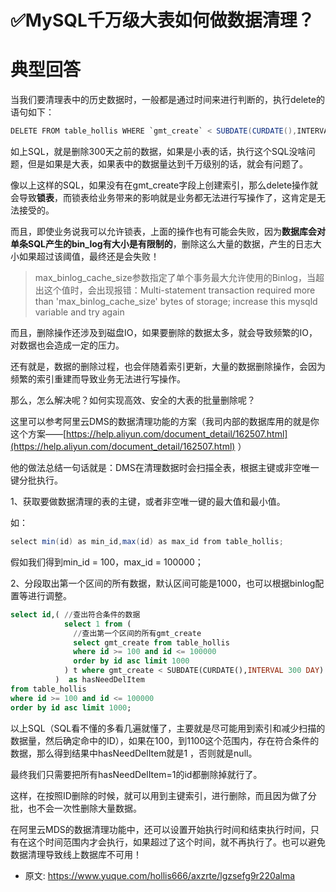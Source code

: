 # ✅MySQL千万级大表如何做数据清理？
<!--page header-->

<a name="JPmyC"></a>
# 典型回答

当我们要清理表中的历史数据时，一般都是通过时间来进行判断的，执行delete的语句如下：

```java
DELETE FROM table_hollis WHERE `gmt_create` < SUBDATE(CURDATE(),INTERVAL 300 DAY);
```

如上SQL，就是删除300天之前的数据，如果是小表的话，执行这个SQL没啥问题，但是如果是大表，如果表中的数据量达到千万级别的话，就会有问题了。

像以上这样的SQL，如果没有在gmt_create字段上创建索引，那么delete操作就会导致**锁表**，而锁表给业务带来的影响就是业务都无法进行写操作了，这肯定是无法接受的。

而且，即使业务说我可以允许锁表，上面的操作也有可能会失败，因为**数据库会对单条SQL产生的bin_log有大小是有限制的**，删除这么大量的数据，产生的日志大小如果超过该阈值，最终还是会失败！

> max_binlog_cache_size参数指定了单个事务最大允许使用的Binlog，当超出这个值时，会出现报错：Multi-statement transaction required more than 'max_binlog_cache_size' bytes of storage; increase this mysqld variable and try again


而且，删除操作还涉及到磁盘IO，如果要删除的数据太多，就会导致频繁的IO，对数据也会造成一定的压力。

还有就是，数据的删除过程，也会伴随着索引更新，大量的数据删除操作，会因为频繁的索引重建而导致业务无法进行写操作。

那么，怎么解决呢？如何实现高效、安全的大表的批量删除呢？

这里可以参考阿里云DMS的数据清理功能的方案（我司内部的数据库用的就是你这个方案——[https://help.aliyun.com/document_detail/162507.html](https://help.aliyun.com/document_detail/162507.html) ）

他的做法总结一句话就是：DMS在清理数据时会扫描全表，根据主键或非空唯一键分批执行。

1、获取要做数据清理的表的主键，或者非空唯一键的最大值和最小值。

如：
```java
select min(id) as min_id,max(id) as max_id from table_hollis;
```

假如我们得到min_id = 100，max_id = 100000；

2、分段取出第一个区间的所有数据，默认区间可能是1000，也可以根据binlog配置等进行调整。

```sql
select id,( //查出符合条件的数据
            select 1 from (
              //查出第一个区间的所有gmt_create
              select gmt_create from table_hollis
              where id >= 100 and id <= 100000 
              order by id asc limit 1000
            ) t where gmt_create < SUBDATE(CURDATE(),INTERVAL 300 DAY) limit 1
          )  as hasNeedDelItem
from table_hollis
where id >= 100 and id <= 100000 
order by id asc limit 1000;
```

以上SQL（SQL看不懂的多看几遍就懂了，主要就是尽可能用到索引和减少扫描的数据量，然后确定命中的ID），如果在100，到1100这个范围内，存在符合条件的数据，那么得到结果中hasNeedDelItem就是1 ，否则就是null。

最终我们只需要把所有hasNeedDelItem=1的id都删除掉就行了。

这样，在按照ID删除的时候，就可以用到主键索引，进行删除，而且因为做了分批，也不会一次性删除大量数据。

在阿里云MDS的数据清理功能中，还可以设置开始执行时间和结束执行时间，只有在这个时间范围内才会执行，如果超过了这个时间，就不再执行了。也可以避免数据清理导致线上数据库不可用！


<!--page footer-->
- 原文: <https://www.yuque.com/hollis666/axzrte/lgzsefg9r220alma>